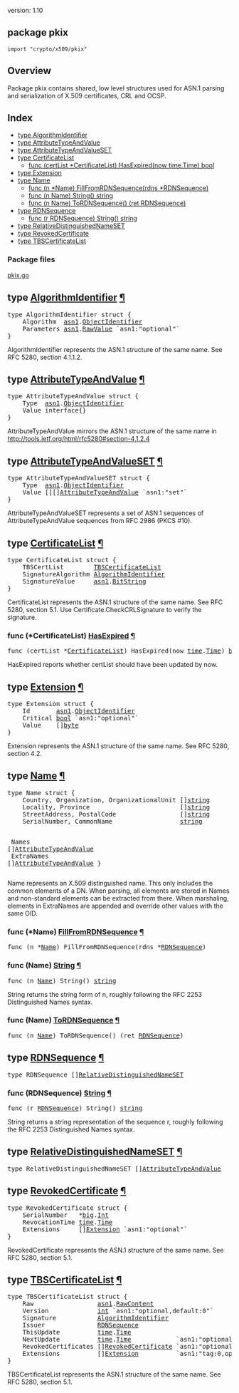 version: 1.10
## package pkix

  `import "crypto/x509/pkix"`

## Overview

Package pkix contains shared, low level structures used for ASN.1 parsing and
serialization of X.509 certificates, CRL and OCSP.

## Index

- [type AlgorithmIdentifier](#AlgorithmIdentifier)
- [type AttributeTypeAndValue](#AttributeTypeAndValue)
- [type AttributeTypeAndValueSET](#AttributeTypeAndValueSET)
- [type CertificateList](#CertificateList)
  - [func (certList *CertificateList) HasExpired(now time.Time) bool](#CertificateList.HasExpired)
- [type Extension](#Extension)
- [type Name](#Name)
  - [func (n *Name) FillFromRDNSequence(rdns *RDNSequence)](#Name.FillFromRDNSequence)
  - [func (n Name) String() string](#Name.String)
  - [func (n Name) ToRDNSequence() (ret RDNSequence)](#Name.ToRDNSequence)
- [type RDNSequence](#RDNSequence)
  - [func (r RDNSequence) String() string](#RDNSequence.String)
- [type RelativeDistinguishedNameSET](#RelativeDistinguishedNameSET)
- [type RevokedCertificate](#RevokedCertificate)
- [type TBSCertificateList](#TBSCertificateList)

### Package files
 [pkix.go](//github.com/golang/go/blob/2ea7d3461bb41d0ae12b56ee52d43314bcdb97f9/src/crypto/x509/pkix/pkix.go)

<h2 id="AlgorithmIdentifier">type <a href="//github.com/golang/go/blob/2ea7d3461bb41d0ae12b56ee52d43314bcdb97f9/src/crypto/x509/pkix/pkix.go#L9">AlgorithmIdentifier</a>
    <a href="#AlgorithmIdentifier">¶</a></h2>
<pre>type AlgorithmIdentifier struct {
<span id="AlgorithmIdentifier.Algorithm"></span>    Algorithm  <a href="/encoding/asn1/">asn1</a>.<a href="/encoding/asn1/#ObjectIdentifier">ObjectIdentifier</a>
<span id="AlgorithmIdentifier.Parameters"></span>    Parameters <a href="/encoding/asn1/">asn1</a>.<a href="/encoding/asn1/#RawValue">RawValue</a> `asn1:&#34;optional&#34;`
}</pre>

AlgorithmIdentifier represents the ASN.1 structure of the same name. See RFC
5280, section 4.1.1.2.

<h2 id="AttributeTypeAndValue">type <a href="//github.com/golang/go/blob/2ea7d3461bb41d0ae12b56ee52d43314bcdb97f9/src/crypto/x509/pkix/pkix.go#L89">AttributeTypeAndValue</a>
    <a href="#AttributeTypeAndValue">¶</a></h2>
<pre>type AttributeTypeAndValue struct {
<span id="AttributeTypeAndValue.Type"></span>    Type  <a href="/encoding/asn1/">asn1</a>.<a href="/encoding/asn1/#ObjectIdentifier">ObjectIdentifier</a>
<span id="AttributeTypeAndValue.Value"></span>    Value interface{}
}</pre>

AttributeTypeAndValue mirrors the ASN.1 structure of the same name in
http://tools.ietf.org/html/rfc5280#section-4.1.2.4

<h2 id="AttributeTypeAndValueSET">type <a href="//github.com/golang/go/blob/2ea7d3461bb41d0ae12b56ee52d43314bcdb97f9/src/crypto/x509/pkix/pkix.go#L96">AttributeTypeAndValueSET</a>
    <a href="#AttributeTypeAndValueSET">¶</a></h2>
<pre>type AttributeTypeAndValueSET struct {
<span id="AttributeTypeAndValueSET.Type"></span>    Type  <a href="/encoding/asn1/">asn1</a>.<a href="/encoding/asn1/#ObjectIdentifier">ObjectIdentifier</a>
<span id="AttributeTypeAndValueSET.Value"></span>    Value [][]<a href="#AttributeTypeAndValue">AttributeTypeAndValue</a> `asn1:&#34;set&#34;`
}</pre>

AttributeTypeAndValueSET represents a set of ASN.1 sequences of
AttributeTypeAndValue sequences from RFC 2986 (PKCS #10).

<h2 id="CertificateList">type <a href="//github.com/golang/go/blob/2ea7d3461bb41d0ae12b56ee52d43314bcdb97f9/src/crypto/x509/pkix/pkix.go#L234">CertificateList</a>
    <a href="#CertificateList">¶</a></h2>
<pre>type CertificateList struct {
<span id="CertificateList.TBSCertList"></span>    TBSCertList        <a href="#TBSCertificateList">TBSCertificateList</a>
<span id="CertificateList.SignatureAlgorithm"></span>    SignatureAlgorithm <a href="#AlgorithmIdentifier">AlgorithmIdentifier</a>
<span id="CertificateList.SignatureValue"></span>    SignatureValue     <a href="/encoding/asn1/">asn1</a>.<a href="/encoding/asn1/#BitString">BitString</a>
}</pre>

CertificateList represents the ASN.1 structure of the same name. See RFC 5280,
section 5.1. Use Certificate.CheckCRLSignature to verify the signature.

<h3 id="CertificateList.HasExpired">func (*CertificateList) <a href="//github.com/golang/go/blob/2ea7d3461bb41d0ae12b56ee52d43314bcdb97f9/src/crypto/x509/pkix/pkix.go#L241">HasExpired</a>
    <a href="#CertificateList.HasExpired">¶</a></h3>
<pre>func (certList *<a href="#CertificateList">CertificateList</a>) HasExpired(now <a href="/time/">time</a>.<a href="/time/#Time">Time</a>) <a href="/builtin/#bool">bool</a></pre>

HasExpired reports whether certList should have been updated by now.

<h2 id="Extension">type <a href="//github.com/golang/go/blob/2ea7d3461bb41d0ae12b56ee52d43314bcdb97f9/src/crypto/x509/pkix/pkix.go#L103">Extension</a>
    <a href="#Extension">¶</a></h2>
<pre>type Extension struct {
<span id="Extension.Id"></span>    Id       <a href="/encoding/asn1/">asn1</a>.<a href="/encoding/asn1/#ObjectIdentifier">ObjectIdentifier</a>
<span id="Extension.Critical"></span>    Critical <a href="/builtin/#bool">bool</a> `asn1:&#34;optional&#34;`
<span id="Extension.Value"></span>    Value    []<a href="/builtin/#byte">byte</a>
}</pre>

Extension represents the ASN.1 structure of the same name. See RFC 5280, section
4.2.

<h2 id="Name">type <a href="//github.com/golang/go/blob/2ea7d3461bb41d0ae12b56ee52d43314bcdb97f9/src/crypto/x509/pkix/pkix.go#L113">Name</a>
    <a href="#Name">¶</a></h2>
<pre>type Name struct {
<span id="Name.Country"></span>    Country, Organization, OrganizationalUnit []<a href="/builtin/#string">string</a>
<span id="Name.Locality"></span>    Locality, Province                        []<a href="/builtin/#string">string</a>
<span id="Name.StreetAddress"></span>    StreetAddress, PostalCode                 []<a href="/builtin/#string">string</a>
<span id="Name.SerialNumber"></span>    SerialNumber, CommonName                  <a href="/builtin/#string">string</a>

<span id="Name.Names"></span>    Names      []<a href="#AttributeTypeAndValue">AttributeTypeAndValue</a>
<span id="Name.ExtraNames"></span>    ExtraNames []<a href="#AttributeTypeAndValue">AttributeTypeAndValue</a>
}</pre>

Name represents an X.509 distinguished name. This only includes the common
elements of a DN. When parsing, all elements are stored in Names and
non-standard elements can be extracted from there. When marshaling, elements in
ExtraNames are appended and override other values with the same OID.

<h3 id="Name.FillFromRDNSequence">func (*Name) <a href="//github.com/golang/go/blob/2ea7d3461bb41d0ae12b56ee52d43314bcdb97f9/src/crypto/x509/pkix/pkix.go#L123">FillFromRDNSequence</a>
    <a href="#Name.FillFromRDNSequence">¶</a></h3>
<pre>func (n *<a href="#Name">Name</a>) FillFromRDNSequence(rdns *<a href="#RDNSequence">RDNSequence</a>)</pre>


<h3 id="Name.String">func (Name) <a href="//github.com/golang/go/blob/2ea7d3461bb41d0ae12b56ee52d43314bcdb97f9/src/crypto/x509/pkix/pkix.go#L216">String</a>
    <a href="#Name.String">¶</a></h3>
<pre>func (n <a href="#Name">Name</a>) String() <a href="/builtin/#string">string</a></pre>

String returns the string form of n, roughly following the RFC 2253
Distinguished Names syntax.

<h3 id="Name.ToRDNSequence">func (Name) <a href="//github.com/golang/go/blob/2ea7d3461bb41d0ae12b56ee52d43314bcdb97f9/src/crypto/x509/pkix/pkix.go#L193">ToRDNSequence</a>
    <a href="#Name.ToRDNSequence">¶</a></h3>
<pre>func (n <a href="#Name">Name</a>) ToRDNSequence() (ret <a href="#RDNSequence">RDNSequence</a>)</pre>


<h2 id="RDNSequence">type <a href="//github.com/golang/go/blob/2ea7d3461bb41d0ae12b56ee52d43314bcdb97f9/src/crypto/x509/pkix/pkix.go#L14">RDNSequence</a>
    <a href="#RDNSequence">¶</a></h2>
<pre>type RDNSequence []<a href="#RelativeDistinguishedNameSET">RelativeDistinguishedNameSET</a></pre>


<h3 id="RDNSequence.String">func (RDNSequence) <a href="//github.com/golang/go/blob/2ea7d3461bb41d0ae12b56ee52d43314bcdb97f9/src/crypto/x509/pkix/pkix.go#L30">String</a>
    <a href="#RDNSequence.String">¶</a></h3>
<pre>func (r <a href="#RDNSequence">RDNSequence</a>) String() <a href="/builtin/#string">string</a></pre>

String returns a string representation of the sequence r, roughly following the
RFC 2253 Distinguished Names syntax.

<h2 id="RelativeDistinguishedNameSET">type <a href="//github.com/golang/go/blob/2ea7d3461bb41d0ae12b56ee52d43314bcdb97f9/src/crypto/x509/pkix/pkix.go#L85">RelativeDistinguishedNameSET</a>
    <a href="#RelativeDistinguishedNameSET">¶</a></h2>
<pre>type RelativeDistinguishedNameSET []<a href="#AttributeTypeAndValue">AttributeTypeAndValue</a></pre>


<h2 id="RevokedCertificate">type <a href="//github.com/golang/go/blob/2ea7d3461bb41d0ae12b56ee52d43314bcdb97f9/src/crypto/x509/pkix/pkix.go#L260">RevokedCertificate</a>
    <a href="#RevokedCertificate">¶</a></h2>
<pre>type RevokedCertificate struct {
<span id="RevokedCertificate.SerialNumber"></span>    SerialNumber   *<a href="/math/big/">big</a>.<a href="/math/big/#Int">Int</a>
<span id="RevokedCertificate.RevocationTime"></span>    RevocationTime <a href="/time/">time</a>.<a href="/time/#Time">Time</a>
<span id="RevokedCertificate.Extensions"></span>    Extensions     []<a href="#Extension">Extension</a> `asn1:&#34;optional&#34;`
}</pre>

RevokedCertificate represents the ASN.1 structure of the same name. See RFC
5280, section 5.1.

<h2 id="TBSCertificateList">type <a href="//github.com/golang/go/blob/2ea7d3461bb41d0ae12b56ee52d43314bcdb97f9/src/crypto/x509/pkix/pkix.go#L247">TBSCertificateList</a>
    <a href="#TBSCertificateList">¶</a></h2>
<pre>type TBSCertificateList struct {
<span id="TBSCertificateList.Raw"></span>    Raw                 <a href="/encoding/asn1/">asn1</a>.<a href="/encoding/asn1/#RawContent">RawContent</a>
<span id="TBSCertificateList.Version"></span>    Version             <a href="/builtin/#int">int</a> `asn1:&#34;optional,default:0&#34;`
<span id="TBSCertificateList.Signature"></span>    Signature           <a href="#AlgorithmIdentifier">AlgorithmIdentifier</a>
<span id="TBSCertificateList.Issuer"></span>    Issuer              <a href="#RDNSequence">RDNSequence</a>
<span id="TBSCertificateList.ThisUpdate"></span>    ThisUpdate          <a href="/time/">time</a>.<a href="/time/#Time">Time</a>
<span id="TBSCertificateList.NextUpdate"></span>    NextUpdate          <a href="/time/">time</a>.<a href="/time/#Time">Time</a>            `asn1:&#34;optional&#34;`
<span id="TBSCertificateList.RevokedCertificates"></span>    RevokedCertificates []<a href="#RevokedCertificate">RevokedCertificate</a> `asn1:&#34;optional&#34;`
<span id="TBSCertificateList.Extensions"></span>    Extensions          []<a href="#Extension">Extension</a>          `asn1:&#34;tag:0,optional,explicit&#34;`
}</pre>

TBSCertificateList represents the ASN.1 structure of the same name. See RFC
5280, section 5.1.


